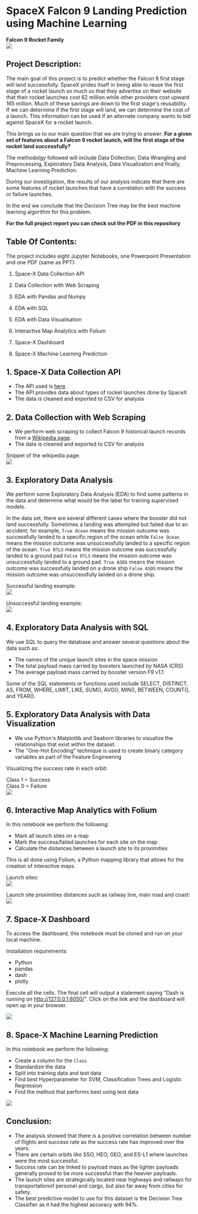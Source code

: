 # SpaceX Falcon 9 Landing Prediction using Machine Learning 

**Falcon 9 Rocket Family**  
![](./images/Falcon9_rocket_family.svg)


## Project Description:

The main goal of this project is to predict whether the Falcon 9 first stage will land successfully. SpaceX prides itself in being able to reuse the first stage of a rocket launch so much so that they advertise on their website that their rocket launches cost 62 million while other providers cost upward 165 million. Much of these savings are down to the first stage's reusability. If we can determine if the first stage will land, we can determine the cost of a launch. This information can be used if an alternate company wants to bid against SpaceX for a rocket launch. 

This brings us to our main question that we are trying to answer: **For a given set of features
about a Falcon 9 rocket launch, will the first stage of the rocket land successfully?**

The methodolgy followed will include Data Dollection, Data Wrangling and Preprocessing, Exploratory Data Analysis, Data Visualization and finally, Machine Learning Prediction. 

During our investigation, the results of our analysis indicate that there are some features of rocket launches that have a correlation with the success or failure launches. 

In the end we conclude that the Decision Tree may be the best machine learning algorithm for this problem.

**For the full project report you can check out the PDF in this repository** 

## Table Of Contents:

The project includes eight Jupyter Notebooks, one Powerpoint Presentation and one PDF (same as PPT):

1. Space-X Data Collection API

2. Data Collection with Web Scraping

3. EDA with Pandas and Numpy

4. EDA with SQL

5. EDA with Data Visualisation

6. Interactive Map Analytics with Folium

7. Space-X Dashboard

8. Space-X Machine Learning Prediction


## 1. Space-X Data Collection API


- The API used is <a href="https://api.spacexdata.com/v4/rockets/" target="_blank">here</a>.
- The API provides data about types of rocket launches done by SpaceX
- The data is cleaned and exported to CSV for analysis



## 2. Data Collection with Web Scraping

- We perform web scraping to collect Falcon 9 historical launch records from a <a href="https://en.wikipedia.org/wiki/List_of_Falcon_9_and_Falcon_Heavy_launches" target="_blank">Wikipedia page</a>.
- The data is cleaned and exported to CSV for analysis

Snippet of the wikipedia page:  
![](./images/falcon9-launches-wiki.png)

## 3. Exploratory Data Analysis

We perform some Exploratory Data Analysis (EDA) to find some patterns in the data and determine what would be the label for training supervised models.

In the data set, there are several different cases where the booster did not land successfully. Sometimes a landing was attempted but failed due to an accident; for example, `True Ocean` means the mission outcome was successfully landed to a specific region of the ocean while `False Ocean` means the mission outcome was unsuccessfully landed to a specific region of the ocean. `True RTLS` means the mission outcome was successfully landed to a ground pad `False RTLS` means the mission outcome was unsuccessfully landed to a ground pad. `True ASDS` means the mission outcome was successfully landed on a drone ship `False ASDS` means the mission outcome was unsuccessfully landed on a drone ship.

Successful landing example:  
![](./images/landing_1.gif)

Unsuccessful landing example:  
![](./images/crash.gif)

## 4. Exploratory Data Analysis with SQL

We use SQL to query the database and answer several questions about the data such as:
- The names of the unique launch sites in the space mission
- The total payload mass carried by boosters launched by NASA (CRS)
- The average payload mass carried by booster version F9 v1.1

Some of the SQL statements or functions used include SELECT, DISTINCT, AS, FROM, WHERE, LIMIT, LIKE, SUM(), AVG(), MIN(), BETWEEN, COUNT(), and YEAR().

## 5. Exploratory Data Analysis with Data Visualization

- We use Python's Matplotlib and Seaborn libraries to visualize the relationships that exist within the dataset. 
- The "One-Hot Encoding" technique is used to create binary category variables as part of the Feature Engineering

Visualizing the success rate in each orbit:

Class 1 = Success    
Class 0 = Failure  
![](./images/orbit%20vs%20flight%20no..PNG)

## 6. Interactive Map Analytics with Folium

In this notebook we perform the following:
- Mark all launch sites on a map
- Mark the success/failed launches for each site on the map
- Calculate the distances between a launch site to its proximities

This is all done using Folium, a Python mapping library that allows for the creation of interactive maps.

Launch sites:  
![](./images/launch_sites.PNG)

Launch site proximities distances such as railway line, main road and coast:  
![](./images/site_proximities.PNG)

## 7. Space-X Dashboard

To access the dashboard, this notebook must be cloned and run on your local machine.

Installation requirements:
- Python 
- pandas
- dash
- plotly

Execute all the cells. The final cell will output a statement saying "Dash is running on http://127.0.0.1:8050/". Click on the link and the dashboard will open up in your browser.  

![](./images/dash.PNG)

## 8. Space-X Machine Learning Prediction

In this notebook we perform the following:

- Create a column for the `Class`
- Standardize the data
- Split into training data and test data
- Find best Hyperparameter for SVM, Classification Trees and Logistic Regression
- Find the method that performs best using test data
  
![](./images/ml-graph.PNG)

## Conclusion:

- The analysis showed that there is a positive correlation between number of flights and success rate as the success rate has improved over the years. 
- There are certain orbits like SSO, HEO, GEO, and ES-L1 where launches were the most successful.
- Success rate can be linked to payload mass as the lighter payloads generally proved to be more successful than the heavier payloads. 
- The launch sites are strategically located near highways and railways for transportationof personel and cargo, but also far away from cities for safety.
- The best predictive model to use for this dataset is the Decision Tree Classifier as it had the highest accuracy with 94%.
